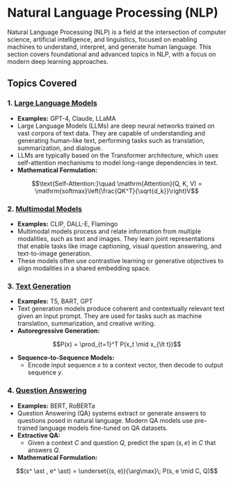 # Natural Language Processing (NLP)

Natural Language Processing (NLP) is a field at the intersection of computer science, artificial intelligence, and linguistics, focused on enabling machines to understand, interpret, and generate human language. This section covers foundational and advanced topics in NLP, with a focus on modern deep learning approaches.

## Topics Covered

### 1. [Large Language Models](01_large_language_models.md)
- **Examples:** GPT-4, Claude, LLaMA
- Large Language Models (LLMs) are deep neural networks trained on vast corpora of text data. They are capable of understanding and generating human-like text, performing tasks such as translation, summarization, and dialogue.
- LLMs are typically based on the Transformer architecture, which uses self-attention mechanisms to model long-range dependencies in text.
- **Mathematical Formulation:**

```math
\text{Self-Attention:}\quad \mathrm{Attention}(Q, K, V) = \mathrm{softmax}\left(\frac{QK^T}{\sqrt{d_k}}\right)V
```

### 2. [Multimodal Models](02_multimodal_models.md)
- **Examples:** CLIP, DALL-E, Flamingo
- Multimodal models process and relate information from multiple modalities, such as text and images. They learn joint representations that enable tasks like image captioning, visual question answering, and text-to-image generation.
- These models often use contrastive learning or generative objectives to align modalities in a shared embedding space.

### 3. [Text Generation](03_text_generation.md)
- **Examples:** T5, BART, GPT
- Text generation models produce coherent and contextually relevant text given an input prompt. They are used for tasks such as machine translation, summarization, and creative writing.
- **Autoregressive Generation:**

```math
P(x) = \prod_{t=1}^T P(x_t \mid x_{\lt t})
```

- **Sequence-to-Sequence Models:**
  - Encode input sequence $`x`$ to a context vector, then decode to output sequence $`y`$.

### 4. [Question Answering](04_question_answering.md)
- **Examples:** BERT, RoBERTa
- Question Answering (QA) systems extract or generate answers to questions posed in natural language. Modern QA models use pre-trained language models fine-tuned on QA datasets.
- **Extractive QA:**
  - Given a context $`C`$ and question $`Q`$, predict the span $`(s, e)`$ in $`C`$ that answers $`Q`$.
- **Mathematical Formulation:**

```math
(s^ \ast , e^ \ast) = \underset{(s, e)}{\arg\max}\; P(s, e \mid C, Q)
```